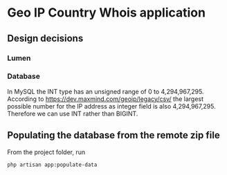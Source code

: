 # Geo IP Country Whois application

## Design decisions

### Lumen

### Database

In MySQL the INT type has an unsigned range of 0 to 4,294,967,295.  
According to https://dev.maxmind.com/geoip/legacy/csv/ the largest possible number for the IP address as integer field is also 4,294,967,295.  
Therefore we can use INT rather than BIGINT.

## Populating the database from the remote zip file
From the project folder, run 
```bash
php artisan app:populate-data
```
